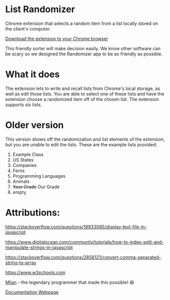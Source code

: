# List Randomizer
Chrome extension that selects a random item from a list locally stored  on the client's computer. 

[Download the extension to your Chrome browser](https://chrome.google.com/webstore/detail/randomizer/cdhliilgdklblnbcgpdemndkojdeehpl?hl=en-US&gl=US)

This friendly sorter will make decision easily. We know other software can be scary so we designed the Randomizer app to be as friendly as possible.

# What it does
The extension lets to write and recall lists from Chrome's local storage, as well as edit those lists. You are able to select one of these lists and have the extension choose a randomized item off of the chosen list. The extension supports six lists.

# Older version
This version shows off the randomization and list elements of the extension, but you are unable to edit the lists.
These are the example lists provided:
1. Example Class
2. US States
3. Companies
4. Ferns
5. Programming Languages
6. Animals
7. ~~Your Grade~~ Our Grade
8. empty

# Attributions:

https://stackoverflow.com/questions/18933085/display-text-file-in-javascript

https://www.digitalocean.com/community/tutorials/how-to-index-split-and-manipulate-strings-in-javascript

https://stackoverflow.com/questions/2858121/convert-comma-separated-string-to-array

https://www.w3schools.com 

[Milan](https://github.com/MilanDonhowe) - the legendary programmer that made this possible! :smile:

[Documentation Webpage](http://www.morganthomas.tk/RandomSelection/)
